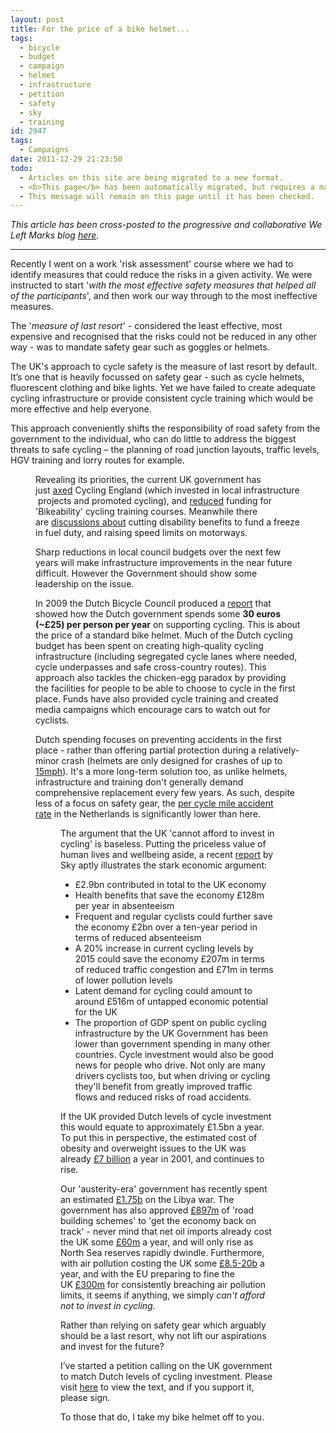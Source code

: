 ```yaml
---
layout: post
title: For the price of a bike helmet...
tags:
  - bicycle
  - budget
  - campaign
  - helmet
  - infrastructure
  - petition
  - safety
  - sky
  - training
id: 2947
tags:
  - Campaigns
date: 2011-12-29 21:23:50
todo:
  - Articles on this site are being migrated to a new format.
  - <b>This page</b> has been automatically migrated, but requires a manual check-&amp;-tune to ensure the format and links all work as expected.
  - This message will remain on this page until it has been checked.
---
```


_This article has been cross-posted to the progressive and collaborative We Left Marks blog [here](http://weleftmarks.wordpress.com/2012/01/01/for-the-price-of-a-bike-helmet/).<em>_</em>

* * *

Recently I went on a work 'risk assessment' course where we had to identify measures that could reduce the risks in a given activity. We were instructed to start '_with the most effective safety measures that helped all of the participants_', and then work our way through to the most ineffective measures.

The '_measure of last resort_' - considered the least effective, most expensive and recognised that the risks could not be reduced in any other way - was to mandate safety gear such as goggles or helmets.

The UK's approach to cycle safety is the measure of last resort by default. It’s one that is heavily focussed on safety gear - such as cycle helmets, fluorescent clothing and bike lights. Yet we have failed to create adequate cycling infrastructure or provide consistent cycle training which would be more effective and help everyone.

<!--more-->This approach conveniently shifts the responsibility of road safety from the government to the individual, who can do little to address the biggest threats to safe cycling – the planning of road junction layouts, traffic levels, HGV training and lorry routes for example.

<figure id="" align="aligncenter" width="468" caption="Colour Cycle by Matt Gibson"][![](http://farm3.staticflickr.com/2695/4543812991_08fc5ea4b3.jpg)](http://www.flickr.com/photos/matt_gibson/4543812991/ "Colour Cycle by gothick_matt, on Flickr")</figure>

Revealing its priorities, the current UK government has just [axed](http://www.bikehub.co.uk/news/bike-to-work/libdem-minister-kills-cycling-england/) Cycling England (which invested in local infrastructure  projects and promoted cycling), and [reduced](http://www.britishcycling.org.uk/coaching/article/ct20110124-cycletraining-Cuts-in-Bikeability-Funding-0) funding for 'Bikeability' cycling training courses. Meanwhile there are [discussions about](http://www.guardian.co.uk/money/2011/nov/18/liberal-democrats-benefits-fuel-duty) cutting disability benefits to fund a freeze in fuel duty, and raising speed limits on motorways.

Sharp reductions in local council budgets over the next few years will make infrastructure improvements in the near future difficult. However the Government should show some leadership on the issue.

In 2009 the Dutch Bicycle Council produced a [report](http://www.fietsberaad.nl/index.cfm?lang=nl&amp;section=nieuws&amp;mode=newsArticle&amp;repository=Jaarlijks+487+miljoen+euro+voor+de+fiets) that showed how the Dutch government spends some **30 euros (~£25) per person per year** on supporting cycling. This is about the price of a standard bike helmet. Much of the Dutch cycling budget has been spent on creating high-quality cycling infrastructure (including segregated cycle lanes where needed, cycle underpasses and safe cross-country routes). This approach also tackles the chicken-egg paradox by providing the facilities for people to be able to choose to cycle in the first place. Funds have also provided cycle training and created media campaigns which encourage cars to watch out for cyclists.

Dutch spending focuses on preventing accidents in the first place - rather than offering partial protection during a relatively-minor crash (helmets are only designed for crashes of up to [15mph](http://cyclehelmets.org/1139.html)). It's a more long-term solution too, as unlike helmets, infrastructure and training don't generally demand comprehensive replacement every few years. As such, despite less of a focus on safety gear, the [per cycle mile accident rate](http://www.ctc.org.uk/resources/Campaigns/CTC_Safety_in_Numbers.pdf) in the Netherlands is significantly lower than here.

<figure id="" align="aligncenter" width="468" caption="Cyclists by Baptiste Pons"][![](http://farm4.staticflickr.com/3180/2918817588_f076008141.jpg)](http://www.flickr.com/photos/bpt/2918817588/ "cyclists by Baptiste Pons, on Flickr")</figure>

The argument that the UK 'cannot afford to invest in cycling' is baseless. Putting the priceless value of human lives and wellbeing aside, a recent [report](http://corporate.sky.com/documents/pdf/press_releases/2011/the_british_cycling_economy.htm) by Sky aptly illustrates the stark economic argument:

*   £2.9bn contributed in total to the UK economy
*   Health benefits that save the economy £128m per year in absenteeism
*   Frequent and regular cyclists could further save the economy £2bn over a ten-year period in terms of reduced absenteeism
*   A 20% increase in current cycling levels by 2015 could save the economy £207m in terms of reduced traffic congestion and £71m in terms of lower pollution levels
*   Latent demand for cycling could amount to around £516m of untapped economic potential for the UK
*   The proportion of GDP spent on public cycling infrastructure by the UK Government has been lower than government spending in many other countries.
Cycle investment would also be good news for people who drive. Not only are many drivers cyclists too, but when driving or cycling they'll benefit from greatly improved traffic flows and reduced risks of road accidents.

If the UK provided Dutch levels of cycle investment this would equate to approximately £1.5bn a year. To put this in perspective, the estimated cost of obesity and overweight issues to the UK was already [£7 billion](http://news.bbc.co.uk/1/hi/health/7106219.stm) a year in 2001, and continues to rise.

Our 'austerity-era' government has recently spent an estimated [£1.75b](http://www.guardian.co.uk/politics/2011/sep/25/libya-conflict-uk-defence-bill) on the Libya war. The government has also approved [£897m](http://www.guardian.co.uk/environment/georgemonbiot/2011/oct/06/road-building-plans-tory-government) of 'road building schemes' to 'get the economy back on track' - never mind that net oil imports already cost the UK some [£60m](http://www.energybulletin.net/node/2006) a year, and will only rise as North Sea reserves rapidly dwindle. Furthermore, with air pollution costing the UK some [£8.5-20b](http://www.bbc.co.uk/news/science-environment-15693627) a year, and with the EU preparing to fine the UK [£300m](http://www.telegraph.co.uk/earth/earthnews/7801436/Britain-faces-fine-for-air-quality-after-final-warning-from-EU.html) for consistently breaching air pollution limits, it seems if anything, we simply _can't afford not to invest in cycling._

Rather than relying on safety gear which arguably should be a last resort, why not lift our aspirations and invest for the future?

I’ve started a petition calling on the UK government to match Dutch levels of cycling investment. Please visit [here](http://epetitions.direct.gov.uk/petitions/26019) to view the text, and if you support it, please sign.

To those that do, I take my bike helmet off to you.